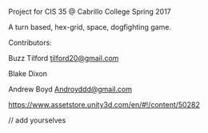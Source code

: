 Project for CIS 35 @ Cabrillo College Spring 2017

A turn based, hex-grid, space, dogfighting game. 


Contributors:


Buzz Tilford   tilford20@gmail.com


Blake Dixon

Andrew Boyd Androyddd@gmail.com





https://www.assetstore.unity3d.com/en/#!/content/50282

// add yourselves
